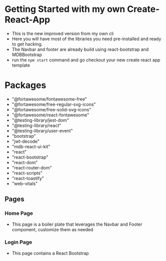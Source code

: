 # Getting Started with my own Create-React-App

- This is the new improved version from my own cli
- Here you will have most of the libraries you need pre-installed and ready to get hacking.
- The Navbar and footer are already build using react-bootstrap and MDBBootstrap
- run the `npm start` command and go checkout your new create react app template

# Packages
-   "@fortawesome/fontawesome-free"
-   "@fortawesome/free-regular-svg-icons"
-   "@fortawesome/free-solid-svg-icons"
-   "@fortawesome/react-fontawesome"
-   "@testing-library/jest-dom"
-   "@testing-library/react"
-   "@testing-library/user-event"
-   "bootstrap"
-   "jwt-decode"
-   "mdb-react-ui-kit"
-   "react"
-   "react-bootstrap"
-   "react-dom"
-   "react-router-dom"
-   "react-scripts"
-   "react-toastify"
-   "web-vitals"

## Pages

### Home Page
- This page is a boiler plate that leverages the Navbar and Footer component, customize them as needed

### Login Page
- This page contains a React Bootstrap

